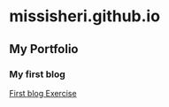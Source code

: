 # missisheri.github.io
## My Portfolio
### My first blog
<a href="https://missisheri.github.io/my-first-blog"> First blog Exercise </a>
